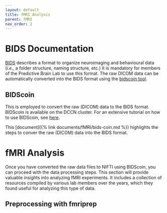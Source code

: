 ```yaml
---
layout: default
title: fMRI Analysis
parent: fMRI
nav_order: 2
---
```


# BIDS Documentation 
[BIDS](http://bids.neuroimaging.io/) describes a format to organize neuroimaging and behavioural data (_i.e.,_ a folder structure, naming structure, etc.) It is mandatory for members of the Predictive Brain Lab to use this format. The raw DICOM data can be automatically converted into the BIDS format using the [bidscoin tool](https://github.com/Donders-Institute/bidscoin). 

## BIDScoin
This is employed to convert the raw (DICOM) data to the BIDS format. BIDScoin is available on the DCCN cluster. For an extensive tutorial on how to use BIDScoin, see [here](https://github.com/Donders-Institute/bidscoin#bidscoin-tutorial).

This [document]({% link documents/fMRI/bids-coin.md %}) highlights the steps to conver the raw (DICOM) data into the BIDS format.

# fMRI Analysis

Once you have converted the raw data files to NIFTI using BIDScoin, you can proceed with the data processing steps.
This section will provide valuable insights into analyzing fMRI experiments. It includes a collection of resources compiled by various lab members over the years, which they found useful for analyzing this type of data. 

## Preprocessing with fmriprep
